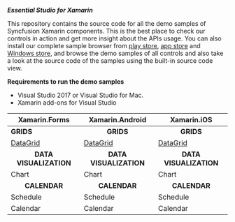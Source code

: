 ***Essential Studio for Xamarin***

This repository contains the source code for all the demo samples of Syncfusion Xamarin components. This is the best place to check our controls in action and get more insight about the APIs usage. You can also install our complete sample browser from [play store](https://play.google.com/store/apps/details?id=com.syncfusion.samplebrowser), [app store]() and [Windows store](https://www.microsoft.com/en-in/p/syncfusion-essential-studio-for-xamarin/9nn069tldzf4), and browse the demo samples of all controls and also take a look at the source code of the samples using the built-in source code view.

**Requirements to run the demo samples**
* Visual Studio 2017 or Visual Studio for Mac.
* Xamarin add-ons for Visual Studio

| Xamarin.Forms | Xamarin.Android | Xamarin.iOS |
| ------------- | --------------- | ----------- |
| <b>GRIDS<b> | <B><center>GRIDS</center><b> | <b><center>GRIDS</center><b> |
| [DataGrid](https://github.com/prabakaranr/expenseanalysis/tree/master/ExpenseAnalysis) | [DataGrid](https://github.com/prabakaranr/expenseanalysis/tree/master/ExpenseAnalysis) | [DataGrid](https://github.com/prabakaranr/expenseanalysis/tree/master/ExpenseAnalysis) |
| <b><center>DATA VISUALIZATION</center></b> | <b><center>DATA VISUALIZATION</center></b> | <b><center>DATA VISUALIZATION</center></b> |
| Chart | Chart | Chart |
| <b><center>CALENDAR</center><b> | <b><center>CALENDAR</center><b> | <b><center>CALENDAR</center><b> |
| Schedule | Schedule | Schedule |
| Calendar | Calendar | Calendar |
